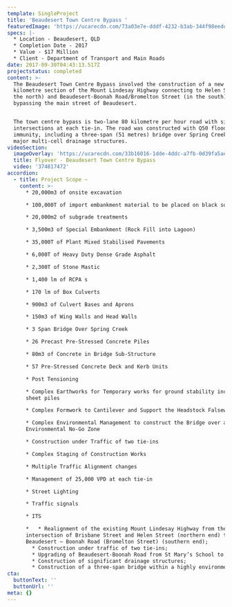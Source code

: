 ```yaml
---
template: SingleProject
title: 'Beaudesert Town Centre Bypass '
featuredImage: 'https://ucarecdn.com/73a03e7e-dddf-4232-b3ab-344f98eedeb5/'
specs: |-
  * Location - Beaudesert, QLD 
  * Completion Date - 2017
  * Value - $17 Million
  * Client - Department of Transport and Main Roads
date: 2017-09-30T04:43:13.517Z
projectstatus: completed
content: >-
  The Beaudesert Town Centre Bypass involved the construction of a new 1.5
  kilometre section of the Mount Lindesay Highway connecting to Helen Street (in
  the north) and Beaudesert-Boonah Road/Bromelton Street (in the south),
  bypassing the main street of Beaudesert. 


  The town centre bypass is two-lane 80 kilometre per hour road with signalised
  intersections at each tie-in. The road was constructed with Q50 flood
  immunity, including a three-span (51 metres) bridge over Spring Creek and
  major multi-cell drainage structures.
videoSection:
  imageOverlay: 'https://ucarecdn.com/33b16016-1dde-4ddc-a7fb-0d39fa5ae980/'
  title: Flyover - Beaudesert Town Centre Bypass
  video: '374817472'
accordion:
  - title: Project Scope –
    content: >-
      * 20,000m3 of onsite excavation

      * 100,000T of import embankment material to be placed on black soil

      * 20,000m2 of subgrade treatments

      * 3,500m3 of Special Embankment (Rock Fill into Lagoon)

      * 35,000T of Plant Mixed Stabilised Pavements

      * 6,000T of Heavy Duty Dense Grade Asphalt

      * 2,300T of Stone Mastic

      * 1,400 lm of RCPA s

      * 170 lm of Box Culverts

      * 900m3 of Culvert Bases and Aprons

      * 150m3 of Wing Walls and Head Walls

      * 3 Span Bridge Over Spring Creek

      * 26 Precast Pre-Stressed Concrete Piles

      * 80m3 of Concrete in Bridge Sub-Structure

      * 57 Pre-Stressed Concrete Deck and Kerb Units

      * Post Tensioning

      * Complex Earthworks for Temporary works for ground stability including
      sheet piles

      * Complex Formwork to Cantilever and Support the Headstock Falsework

      * Complex Environmental Management to construct the Bridge over an
      Environmental No-Go Zone

      * Construction under Traffic of two tie-ins

      * Complex Staging of Construction Works

      * Multiple Traffic Alignment changes

      * Management of 25,000 VPD at each tie-in

      * Street Lighting

      * Traffic signals

      * ITS

      *   * Realignment of the existing Mount Lindesay Highway from the
      intersection of Brisbane Street and Helen Street (northern end) to
      Beaudesert – Boonah Road (Bromelton Street) (southern end);
        * Construction under traffic of two tie-ins;
        * Upgrading of Beaudesert-Boonah Road from St Mary’s School to Lupton Road;
        * Construction of significant drainage structures;
        * Construction of a three-span bridge within a highly environmentally sensitive area.
cta:
  buttonText: ''
  buttonUrl: ''
meta: {}
---
```


